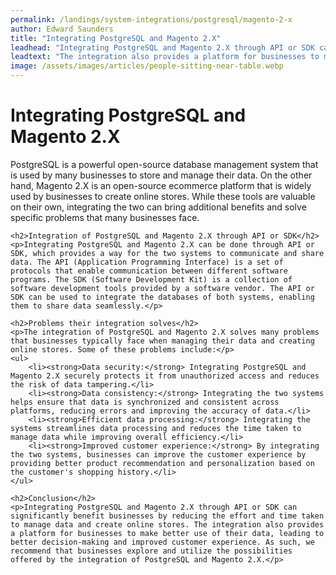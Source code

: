 ```yaml
---
permalink: /landings/system-integrations/postgresql/magento-2-x
author: Edward Saunders
title: "Integrating PostgreSQL and Magento 2.X"
leadhead: "Integrating PostgreSQL and Magento 2.X through API or SDK can significantly benefit businesses by reducing the effort and time taken to manage data and create online stores"
leadtext: "The integration also provides a platform for businesses to make better use of their data, leading to better decision-making and improved customer experience. As such, we recommend that businesses explore and utilize the possibilities offered by the integration of PostgreSQL and Magento 2.X."
image: /assets/images/articles/people-sitting-near-table.webp
---
```

<div class="arttext">	<h1>Integrating PostgreSQL and Magento 2.X</h1>
	<p>PostgreSQL is a powerful open-source database management system that is used by many businesses to store and manage their data. On the other hand, Magento 2.X is an open-source ecommerce platform that is widely used by businesses to create online stores. While these tools are valuable on their own, integrating the two can bring additional benefits and solve specific problems that many businesses face.</p>

	<h2>Integration of PostgreSQL and Magento 2.X through API or SDK</h2>
	<p>Integrating PostgreSQL and Magento 2.X can be done through API or SDK, which provides a way for the two systems to communicate and share data. The API (Application Programming Interface) is a set of protocols that enable communication between different software programs. The SDK (Software Development Kit) is a collection of software development tools provided by a software vendor. The API or SDK can be used to integrate the databases of both systems, enabling them to share data seamlessly.</p>

	<h2>Problems their integration solves</h2>
	<p>The integration of PostgreSQL and Magento 2.X solves many problems that businesses typically face when managing their data and creating online stores. Some of these problems include:</p>
	<ul>
		<li><strong>Data security:</strong> Integrating PostgreSQL and Magento 2.X securely protects it from unauthorized access and reduces the risk of data tampering.</li>
		<li><strong>Data consistency:</strong> Integrating the two systems helps ensure that data is synchronized and consistent across platforms, reducing errors and improving the accuracy of data.</li>
		<li><strong>Efficient data processing:</strong> Integrating the systems streamlines data processing and reduces the time taken to manage data while improving overall efficiency.</li>
		<li><strong>Improved customer experience:</strong> By integrating the two systems, businesses can improve the customer experience by providing better product recommendation and personalization based on the customer's shopping history.</li>
	</ul>

	<h2>Conclusion</h2>
	<p>Integrating PostgreSQL and Magento 2.X through API or SDK can significantly benefit businesses by reducing the effort and time taken to manage data and create online stores. The integration also provides a platform for businesses to make better use of their data, leading to better decision-making and improved customer experience. As such, we recommend that businesses explore and utilize the possibilities offered by the integration of PostgreSQL and Magento 2.X.</p>

</div>
